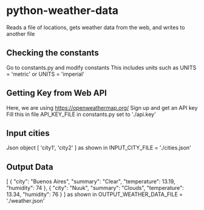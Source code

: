 # python-weather-data
Reads a file of locations, gets weather data from the web, and writes to another file

## Checking the constants
Go to constants.py and modify constants
This includes units such as
UNITS = 'metric' or
UNITS = 'imperial'



## Getting Key from Web API
Here, we are using https://openweathermap.org/
Sign up and get an API key
Fill this in file API_KEY_FILE in constants.py set to './api.key'

## Input cities
Json object [ 'city1', 'city2' ] as shown in INPUT_CITY_FILE = './cities.json'

## Output Data
[
    {
        "city": "Buenos Aires",
        "summary": "Clear",
        "temperature": 13.19,
        "humidity": 74
    },
    {
        "city": "Nuuk",
        "summary": "Clouds",
        "temperature": 13.34,
        "humidity": 76
    }
]
as shown in OUTPUT_WEATHER_DATA_FILE = './weather.json'
